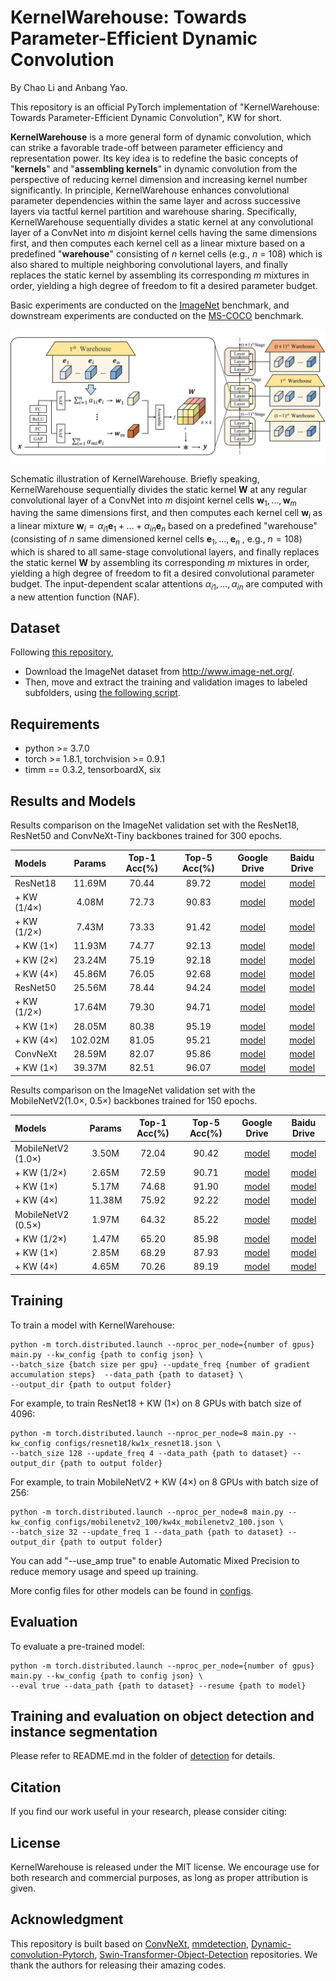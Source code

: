 # KernelWarehouse: Towards Parameter-Efficient Dynamic Convolution

By Chao Li and Anbang Yao.

This repository is an official PyTorch implementation of "KernelWarehouse: Towards Parameter-Efficient Dynamic Convolution", KW for short. 

**KernelWarehouse** is a more general form of dynamic convolution, which can strike a favorable trade-off between parameter efficiency and representation power. Its key idea is to redefine the basic concepts of "**kernels**" and "**assembling kernels**" in dynamic convolution from the perspective of reducing kernel dimension and increasing kernel number significantly. In principle, KernelWarehouse enhances convolutional parameter dependencies within the same layer and across successive layers via tactful kernel partition and warehouse sharing. Specifically, KernelWarehouse sequentially divides a static kernel at any convolutional layer of a ConvNet into $m$ disjoint kernel cells having the same dimensions first, and then computes each kernel cell as a linear mixture based on a predefined "**warehouse**" consisting of $n$ kernel cells (e.g., $n$ = 108) which is also shared to multiple neighboring convolutional layers, and finally replaces the static kernel by assembling its corresponding $m$ mixtures in order, yielding a high degree of freedom to fit a desired parameter budget.

Basic experiments are conducted on the [ImageNet](http://www.image-net.org) benchmark, and downstream experiments are conducted on the [MS-COCO](https://cocodataset.org/#home) benchmark.

<p align="center"><img src="fig/Fig_Architecture.png" width="800" /></p>

Schematic illustration of KernelWarehouse. Briefly speaking, KernelWarehouse sequentially divides the static kernel $\mathbf{W}$ at any regular convolutional layer of a ConvNet into $m$ disjoint kernel cells $\mathbf{w}_ 1, \dots, \mathbf{w}_ m$ having the same dimensions first, and then computes each kernel cell $\mathbf{w}_ i$ as a linear mixture $\mathbf{w}_ i=\alpha_{i1} \mathbf{e}_ 1+\dots+\alpha_{in}\mathbf{e}_ n$ based on a predefined "warehouse" (consisting of $n$ same dimensioned kernel cells $\mathbf{e}_ 1,\dots,\mathbf{e}_ n$ , e.g., $n=108$) which is shared to all same-stage convolutional layers, and finally replaces the static kernel $\mathbf{W}$ by assembling its corresponding $m$ mixtures in order, yielding a high degree of freedom to fit a desired convolutional parameter budget. The input-dependent scalar attentions $\alpha_{i1},\dots,\alpha_{in}$ are computed with a new attention function (NAF).

## Dataset

Following [this repository](https://github.com/pytorch/examples/tree/master/imagenet#requirements),

- Download the ImageNet dataset from http://www.image-net.org/.
- Then, move and extract the training and validation images to labeled subfolders, using [the following script](https://github.com/pytorch/examples/blob/main/imagenet/extract_ILSVRC.sh).

## Requirements

- python >= 3.7.0
- torch >= 1.8.1, torchvision >= 0.9.1
- timm == 0.3.2, tensorboardX, six

## Results and Models

Results comparison on the ImageNet validation set with the ResNet18, ResNet50 and ConvNeXt-Tiny backbones trained for 300 epochs.

| Models      | Params  | Top-1 Acc(%) | Top-5 Acc(%) |                                        Google Drive                                         |                            Baidu Drive                            |
|:------------|:-------:|:------------:|:------------:|:-------------------------------------------------------------------------------------------:|:-----------------------------------------------------------------:|
| ResNet18    | 11.69M  |    70.44     |    89.72     | [model](https://drive.google.com/file/d/1xpAiJyjVycr6b0RyKsDTXbUUz7etA2UV/view?usp=sharing) | [model](https://pan.baidu.com/s/16IRpCY0l_uHhJd-FMWllGg?pwd=w46e) |
| + KW (1/4×) |  4.08M  |    72.73     |    90.83     | [model](https://drive.google.com/file/d/1DMcTWMLjiLRpY38041nLlOU0Vb_zmUh6/view?usp=sharing) | [model](https://pan.baidu.com/s/11nv7S5oH7DHkuzCXgQbiXA?pwd=marv) |
| + KW (1/2×) |  7.43M  |    73.33     |    91.42     | [model](https://drive.google.com/file/d/1k5tyyDHu9mqsQtiwZu7tTMPPolPOjdbT/view?usp=sharing) | [model](https://pan.baidu.com/s/1bOjjVf5Z2YdKs5d7NlPamQ?pwd=t8ax) |
| + KW (1×)   | 11.93M  |    74.77     |    92.13     | [model](https://drive.google.com/file/d/1aLaO8QV9QYdfv5GE2tg9iDWLeEJfkrKY/view?usp=sharing) | [model](https://pan.baidu.com/s/1TPcg7iMNdA_7w2FlkZaFWg?pwd=tu3x) |
| + KW (2×)   | 23.24M  |    75.19     |    92.18     | [model](https://drive.google.com/file/d/1UB7nrqI2mkAIY_p7I5eOcitrmKYbjtsj/view?usp=sharing) | [model](https://pan.baidu.com/s/1WODJhFpgG8IPtZDeiOCFuw?pwd=jhtg) |
| + KW (4×)   | 45.86M  |    76.05     |    92.68     | [model](https://drive.google.com/file/d/1gl1__aDrJIMs-Zrv3IgH7mfVnwgFCLbr/view?usp=sharing) | [model](https://pan.baidu.com/s/1u1jiDOt8IkE3nakFJPRkzA?pwd=75f1) |
| ResNet50    | 25.56M  |    78.44     |    94.24     |                                          [model](https://drive.google.com/file/d/1x57Lip3xt1yFYGz7k6aCTR2yhP56TtKM/view?usp=sharing)                                          | [model](https://pan.baidu.com/s/1O3CiCq1BNssIL1L2jNV_IA?pwd=ufyh) |
| + KW (1/2×) | 17.64M  |    79.30     |    94.71     |                                          [model](https://drive.google.com/file/d/1lm_TlIUX7nmyjM7HNDWb7SxO65rgyrF9/view?usp=sharing)                                          | [model](https://pan.baidu.com/s/1TeIqjTrUzNobDr07gN1dUw?pwd=7b6j) |
| + KW (1×)   | 28.05M  |    80.38     |    95.19     |                                          [model](https://drive.google.com/file/d/1lA155EYydHae_m__hk86tX_m9S0i85i8/view?usp=sharing)                                          | [model](https://pan.baidu.com/s/1moFwCD7PhZ8Y0SPHB20hbA?pwd=jp8p) |
| + KW (4×)   | 102.02M |    81.05     |    95.21     |                     [model](https://drive.google.com/file/d/1pxU1oHIXerjVwzK7eFK7AGf1XZD_caMQ/view?usp=sharing)                     | [model](https://pan.baidu.com/s/1h-AHOozmqF1JIanes0-kiA?pwd=xmq7) |
| ConvNeXt    | 28.59M  |    82.07     |    95.86     |                     [model](https://drive.google.com/file/d/1Yz_rooa7PMwE9Bdor00Mivtk61Xas7oh/view?usp=sharing)                     | [model](https://pan.baidu.com/s/1WCdlXqxpNkPCqvxowQnQfg?pwd=nm6j) |
| + KW (1×)   | 39.37M  |    82.51     |    96.07     |                  [model](https://drive.google.com/file/d/13wqfY3jHxcskhHRchs0ynaQyVq0qUvn-/view?usp=sharing)                  | [model](https://pan.baidu.com/s/1EmTlEPMZnRAeO8QgMOfSPQ?pwd=z22e) |

Results comparison on the ImageNet validation set with the MobileNetV2(1.0×, 0.5×) backbones trained for 150 epochs.


| Models             | Params | Top-1 Acc(%) | Top-5 Acc(%) | Google Drive  | Baidu Drive |
|:-------------------|:------:|:------------:|:------------:|:-------------:|:-------------:|
| MobileNetV2 (1.0×) | 3.50M  |    72.04     |    90.42     |   [model](https://drive.google.com/file/d/1t97r1FM8hX2AtCjDn7k2TsM7HY6XwQjz/view?usp=sharing)   | [model](https://pan.baidu.com/s/1GD_q4gSZowvssJpUdY7wXw?pwd=bks8)|
| + KW (1/2×)        | 2.65M  |    72.59     |    90.71     |   [model](https://drive.google.com/file/d/1I8JI1CtfKtUPMygqEVdD19c3PhSZReKJ/view?usp=sharing)   | [model](https://pan.baidu.com/s/1EhHTze4gqcS16UnTzdjekg?pwd=65k8)|
| + KW (1×)          | 5.17M  |    74.68     |    91.90     |   [model](https://drive.google.com/file/d/1EWiUX8qaRj1kTI1ktBNAhWnhauV5eVdk/view?usp=sharing)   | [model](https://pan.baidu.com/s/1zyLMX4PpUVAL9gVICFRmiA?pwd=8rcb)|
| + KW (4×)          | 11.38M |    75.92     |    92.22     |   [model](https://drive.google.com/file/d/1xnzx41_sj3kZbR5Fzsfsb_PK5SEINXZ4/view?usp=sharing)   | [model](https://pan.baidu.com/s/1Mb3buGekUCmseHWQNwLnjQ?pwd=ncrm)|
| MobileNetV2 (0.5×) | 1.97M  |    64.32     |    85.22     |   [model](https://drive.google.com/file/d/1-L4EgH5hFQydocXjjT9oJCFVEItsD_eU/view?usp=sharing)   | [model](https://pan.baidu.com/s/1zap9BSnry1WJy0SZDt4SIw?pwd=ueqv)|
| + KW (1/2×)        | 1.47M  |    65.20     |    85.98     |   [model](https://drive.google.com/file/d/1SByM8kJjb7seeYpY8lrSrv-hUOMJWRJE/view?usp=sharing)   | [model](https://pan.baidu.com/s/13mzjh203BhRSETJiaJF3cw?pwd=tdck)|
| + KW (1×)          | 2.85M  |    68.29     |    87.93     |   [model](https://drive.google.com/file/d/1KFKy05JhhMnfj-tAz2SKzNRcBVMoJa19/view?usp=sharing)   | [model](https://pan.baidu.com/s/1MHW2k5IkX1NPgM1KhQL29A?pwd=dajd)|
| + KW (4×)          | 4.65M  |    70.26     |    89.19     |   [model](https://drive.google.com/file/d/1Jt94_M7JQ6RDViYN3-P-4uoA8a5_bVYE/view?usp=sharing)   | [model](https://pan.baidu.com/s/1uLBpreSm9MOtjPRWcM5SjA?pwd=whz2)|


## Training

To train a model with KernelWarehouse:

```shell
python -m torch.distributed.launch --nproc_per_node={number of gpus} main.py --kw_config {path to config json} \
--batch_size {batch size per gpu} --update_freq {number of gradient accumulation steps}  --data_path {path to dataset} \
--output_dir {path to output folder}
```

For example, to train ResNet18 + KW (1×) on 8 GPUs with batch size of 4096:

```shell
python -m torch.distributed.launch --nproc_per_node=8 main.py --kw_config configs/resnet18/kw1x_resnet18.json \
--batch_size 128 --update_freq 4 --data_path {path to dataset} --output_dir {path to output folder}
```

For example, to train MobileNetV2 + KW (4×) on 8 GPUs with batch size of 256:

```shell
python -m torch.distributed.launch --nproc_per_node=8 main.py --kw_config configs/mobilenetv2_100/kw4x_mobilenetv2_100.json \
--batch_size 32 --update_freq 1 --data_path {path to dataset} --output_dir {path to output folder}
```

You can add "--use_amp true" to enable Automatic Mixed Precision to reduce memory usage and speed up training.

More config files for other models can be found in [configs](configs).

## Evaluation

To evaluate a pre-trained model:

```shell
python -m torch.distributed.launch --nproc_per_node={number of gpus} main.py --kw_config {path to config json} \
--eval true --data_path {path to dataset} --resume {path to model}
```

## Training and evaluation on object detection and instance segmentation
Please refer to README.md in the folder of [detection](detection) for details.

## Citation
If you find our work useful in your research, please consider citing:

## License
KernelWarehouse is released under the MIT license. We encourage use for both research and commercial purposes, as long as proper attribution is given.

## Acknowledgment
This repository is built based on [ConvNeXt](https://github.com/facebookresearch/ConvNeXt), [mmdetection](https://github.com/open-mmlab/mmdetection), [Dynamic-convolution-Pytorch](https://github.com/kaijieshi7/Dynamic-convolution-Pytorch), [Swin-Transformer-Object-Detection](https://github.com/SwinTransformer/Swin-Transformer-Object-Detection) repositories. We thank the authors for releasing their amazing codes.
